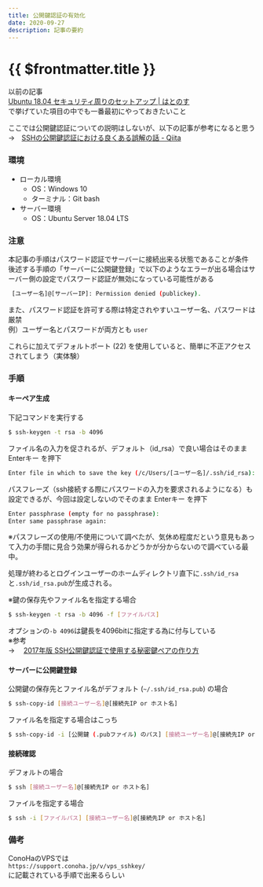 ```yaml
---
title: 公開鍵認証の有効化
date: 2020-09-27
description: 記事の要約
---
```


# {{ $frontmatter.title }}

以前の記事  
[Ubuntu 18.04 セキュリティ周りのセットアップ | はとのす](https://hato-poppo.github.io/blog/posts/2020/09/27/_20200927111250.html)  
で挙げていた項目の中でも一番最初にやっておきたいこと  
  
  
ここでは公開鍵認証についての説明はしないが、以下の記事が参考になると思う  
→　[SSHの公開鍵認証における良くある誤解の話 - Qiita](https://qiita.com/angel_p_57/items/2e3f3f8661de32a0d432)

### 環境

* ローカル環境
  * OS：Windows 10
  * ターミナル：Git bash
* サーバー環境
  * OS：Ubuntu Server 18.04 LTS


### 注意

本記事の手順はパスワード認証でサーバーに接続出来る状態であることが条件  
後述する手順の「サーバーに公開鍵登録」で以下のようなエラーが出る場合はサーバー側の設定でパスワード認証が無効になっている可能性がある
```sh
 [ユーザー名]@[サーバーIP]: Permission denied (publickey).
```
  
また、パスワード認証を許可する際は特定されやすいユーザー名、パスワードは厳禁  
例）ユーザー名とパスワードが両方とも `user`  
  
これらに加えてデフォルトポート (22) を使用していると、簡単に不正アクセスされてしまう（実体験）

### 手順

#### キーペア生成

下記コマンドを実行する
```sh
$ ssh-keygen -t rsa -b 4096
```

ファイル名の入力を促されるが、デフォルト（id_rsa）で良い場合はそのまま Enterキー を押下
```sh
Enter file in which to save the key (/c/Users/[ユーザー名]/.ssh/id_rsa):
```

パスフレーズ（ssh接続する際にパスワードの入力を要求されるようになる）も設定できるが、今回は設定しないのでそのまま Enterキー を押下
```sh
Enter passphrase (empty for no passphrase):
Enter same passphrase again:
```
※パスフレーズの使用/不使用について調べたが、気休め程度だという意見もあって入力の手間に見合う効果が得られるかどうかが分からないので調べている最中。
  
処理が終わるとログインユーザーのホームディレクトリ直下に`.ssh/id_rsa`と`.ssh/id_rsa.pub`が生成される。

※鍵の保存先やファイル名を指定する場合
```sh
$ ssh-keygen -t rsa -b 4096 -f [ファイルパス]
```

オプションの`-b 4096`は鍵長を4096bitに指定する為に付与している  
※参考  
→　 [2017年版 SSH公開鍵認証で使用する秘密鍵ペアの作り方](https://qiita.com/wnoguchi/items/a72a042bb8159c35d056)


#### サーバーに公開鍵登録　

公開鍵の保存先とファイル名がデフォルト (`~/.ssh/id_rsa.pub`) の場合
```sh
$ ssh-copy-id [接続ユーザー名]@[接続先IP or ホスト名]
```

ファイル名を指定する場合はこっち
```sh
$ ssh-copy-id -i [公開鍵 (.pubファイル) のパス] [接続ユーザー名]@[接続先IP or ホスト名]
```

#### 接続確認

デフォルトの場合
```sh
$ ssh [接続ユーザー名]@[接続先IP or ホスト名]
```

ファイルを指定する場合
```sh
$ ssh -i [ファイルパス] [接続ユーザー名]@[接続先IP or ホスト名]
```

### 備考

ConoHaのVPSでは  
`https://support.conoha.jp/v/vps_sshkey/`  
に記載されている手順で出来るらしい

